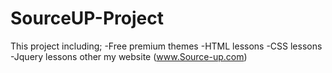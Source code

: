 # SourceUP-Project
This project including;
-Free premium themes
-HTML lessons
-CSS lessons
-Jquery lessons
other my website (www.Source-up.com)
